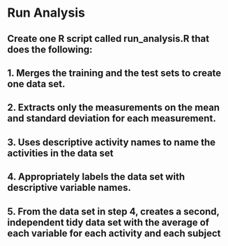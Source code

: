# Run Analysis 

## Create one R script called run_analysis.R that does the following: 
## 1. Merges the training and the test sets to create one data set.
## 2. Extracts only the measurements on the mean and standard deviation for each measurement.  
## 3. Uses descriptive activity names to name the activities in the data set 
## 4. Appropriately labels the data set with descriptive variable names. 
## 5. From the data set in step 4, creates a second, independent tidy data set with the average of each variable for each activity and each subject



